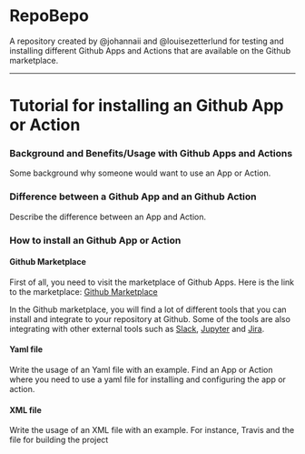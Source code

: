 # RepoBepo

A repository created by @johannaii and @louisezetterlund for testing and installing different Github Apps and Actions that are available on the Github marketplace. 

---

# Tutorial for installing an Github App or Action

### Background and Benefits/Usage with Github Apps and Actions
Some background why someone would want to use an App or Action.

### Difference between a Github App and an Github Action
Describe the difference between an App and Action. 

### How to install an Github App or Action

#### Github Marketplace
First of all, you need to visit the marketplace of Github Apps. 
Here is the link to the marketplace: [Github Marketplace](https://github.com/marketplace)

In the Github marketplace, you will find a lot of different tools that you can install and integrate to your repository at Github. Some of the tools are also integrating with other external tools such as
[Slack](https://slack.com/intl/en-se/), [Jupyter](https://jupyter.org/) and [Jira](https://www.atlassian.com/software/jira). 

#### Yaml file 
Write the usage of an Yaml file with an example. Find an App or Action where you need to use a yaml file for installing and configuring the app or action.

#### XML file
Write the usage of an XML file with an example. For instance, Travis and the file for building the project
